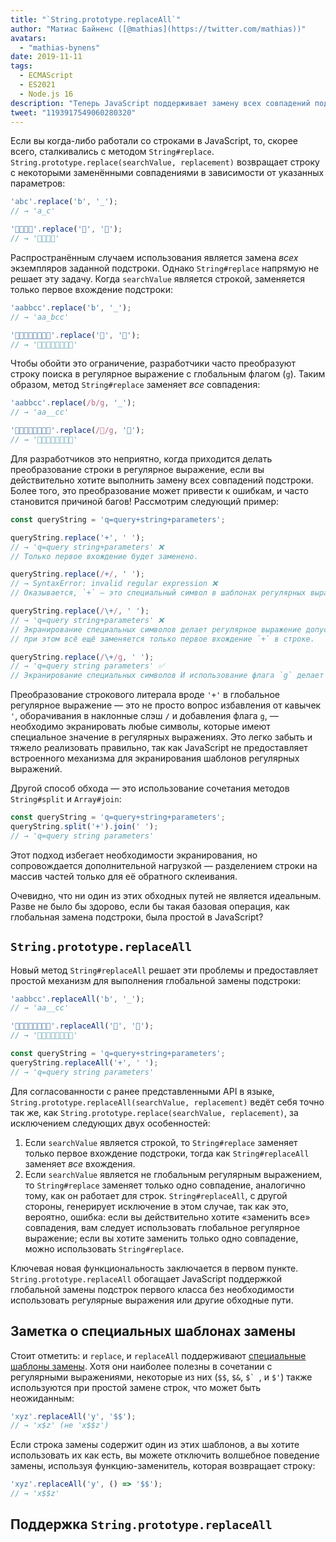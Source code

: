```yaml
---
title: "`String.prototype.replaceAll`"
author: "Матиас Байненс ([@mathias](https://twitter.com/mathias))"
avatars: 
  - "mathias-bynens"
date: 2019-11-11
tags: 
  - ECMAScript
  - ES2021
  - Node.js 16
description: "Теперь JavaScript поддерживает замену всех совпадений подстрок благодаря новому API `String.prototype.replaceAll`."
tweet: "1193917549060280320"
---
```

Если вы когда-либо работали со строками в JavaScript, то, скорее всего, сталкивались с методом `String#replace`. `String.prototype.replace(searchValue, replacement)` возвращает строку с некоторыми заменёнными совпадениями в зависимости от указанных параметров:

<!--truncate-->
```js
'abc'.replace('b', '_');
// → 'a_c'

'🍏🍋🍊🍓'.replace('🍏', '🥭');
// → '🥭🍋🍊🍓'
```

Распространённым случаем использования является замена _всех_ экземпляров заданной подстроки. Однако `String#replace` напрямую не решает эту задачу. Когда `searchValue` является строкой, заменяется только первое вхождение подстроки:

```js
'aabbcc'.replace('b', '_');
// → 'aa_bcc'

'🍏🍏🍋🍋🍊🍊🍓🍓'.replace('🍏', '🥭');
// → '🥭🍏🍋🍋🍊🍊🍓🍓'
```

Чтобы обойти это ограничение, разработчики часто преобразуют строку поиска в регулярное выражение с глобальным флагом (`g`). Таким образом, метод `String#replace` заменяет _все_ совпадения:

```js
'aabbcc'.replace(/b/g, '_');
// → 'aa__cc'

'🍏🍏🍋🍋🍊🍊🍓🍓'.replace(/🍏/g, '🥭');
// → '🥭🥭🍋🍋🍊🍊🍓🍓'
```

Для разработчиков это неприятно, когда приходится делать преобразование строки в регулярное выражение, если вы действительно хотите выполнить замену всех совпадений подстроки. Более того, это преобразование может привести к ошибкам, и часто становится причиной багов! Рассмотрим следующий пример:

```js
const queryString = 'q=query+string+parameters';

queryString.replace('+', ' ');
// → 'q=query string+parameters' ❌
// Только первое вхождение будет заменено.

queryString.replace(/+/, ' ');
// → SyntaxError: invalid regular expression ❌
// Оказывается, `+` — это специальный символ в шаблонах регулярных выражений.

queryString.replace(/\+/, ' ');
// → 'q=query string+parameters' ❌
// Экранирование специальных символов делает регулярное выражение допустимым, но
// при этом всё ещё заменяется только первое вхождение `+` в строке.

queryString.replace(/\+/g, ' ');
// → 'q=query string parameters' ✅
// Экранирование специальных символов И использование флага `g` делает замену рабочей.
```

Преобразование строкового литерала вроде `'+'` в глобальное регулярное выражение — это не просто вопрос избавления от кавычек `'`, оборачивания в наклонные слэш `/` и добавления флага `g`, — необходимо экранировать любые символы, которые имеют специальное значение в регулярных выражениях. Это легко забыть и тяжело реализовать правильно, так как JavaScript не предоставляет встроенного механизма для экранирования шаблонов регулярных выражений.

Другой способ обхода — это использование сочетания методов `String#split` и `Array#join`:

```js
const queryString = 'q=query+string+parameters';
queryString.split('+').join(' ');
// → 'q=query string parameters'
```

Этот подход избегает необходимости экранирования, но сопровождается дополнительной нагрузкой — разделением строки на массив частей только для её обратного склеивания.

Очевидно, что ни один из этих обходных путей не является идеальным. Разве не было бы здорово, если бы такая базовая операция, как глобальная замена подстроки, была простой в JavaScript?

## `String.prototype.replaceAll`

Новый метод `String#replaceAll` решает эти проблемы и предоставляет простой механизм для выполнения глобальной замены подстроки:

```js
'aabbcc'.replaceAll('b', '_');
// → 'aa__cc'

'🍏🍏🍋🍋🍊🍊🍓🍓'.replaceAll('🍏', '🥭');
// → '🥭🥭🍋🍋🍊🍊🍓🍓'

const queryString = 'q=query+string+parameters';
queryString.replaceAll('+', ' ');
// → 'q=query string parameters'
```

Для согласованности с ранее представленными API в языке, `String.prototype.replaceAll(searchValue, replacement)` ведёт себя точно так же, как `String.prototype.replace(searchValue, replacement)`, за исключением следующих двух особенностей:

1. Если `searchValue` является строкой, то `String#replace` заменяет только первое вхождение подстроки, тогда как `String#replaceAll` заменяет _все_ вхождения.
1. Если `searchValue` является не глобальным регулярным выражением, то `String#replace` заменяет только одно совпадение, аналогично тому, как он работает для строк. `String#replaceAll`, с другой стороны, генерирует исключение в этом случае, так как это, вероятно, ошибка: если вы действительно хотите «заменить все» совпадения, вам следует использовать глобальное регулярное выражение; если вы хотите заменить только одно совпадение, можно использовать `String#replace`.

Ключевая новая функциональность заключается в первом пункте. `String.prototype.replaceAll` обогащает JavaScript поддержкой глобальной замены подстрок первого класса без необходимости использовать регулярные выражения или другие обходные пути.

## Заметка о специальных шаблонах замены

Стоит отметить: и `replace`, и `replaceAll` поддерживают [специальные шаблоны замены](https://developer.mozilla.org/en-US/docs/Web/JavaScript/Reference/Global_Objects/String/replace#specifying_a_string_as_the_replacement). Хотя они наиболее полезны в сочетании с регулярными выражениями, некоторые из них (`$$`, `$&`, ``$` ``, и `$'`) также используются при простой замене строк, что может быть неожиданным:

```js
'xyz'.replaceAll('y', '$$');
// → 'x$z' (не 'x$$z')
```

Если строка замены содержит один из этих шаблонов, а вы хотите использовать их как есть, вы можете отключить волшебное поведение замены, используя функцию-заменитель, которая возвращает строку:

```js
'xyz'.replaceAll('y', () => '$$');
// → 'x$$z'
```

## Поддержка `String.prototype.replaceAll`

<feature-support chrome="85 https://bugs.chromium.org/p/v8/issues/detail?id=9801"
                 firefox="77 https://bugzilla.mozilla.org/show_bug.cgi?id=1608168#c8"
                 safari="13.1 https://webkit.org/blog/10247/new-webkit-features-in-safari-13-1/"
                 nodejs="16"
                 babel="yes https://github.com/zloirock/core-js#ecmascript-string-and-regexp"></feature-support>
